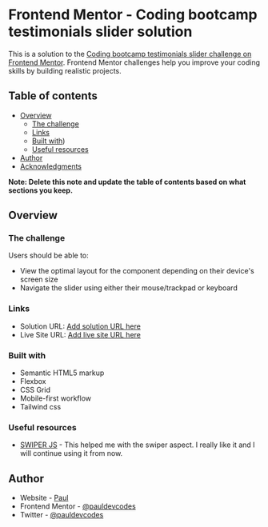 # Frontend Mentor - Coding bootcamp testimonials slider solution

This is a solution to the [Coding bootcamp testimonials slider challenge on Frontend Mentor](https://www.frontendmentor.io/challenges/coding-bootcamp-testimonials-slider-4FNyLA8JL). Frontend Mentor challenges help you improve your coding skills by building realistic projects. 

## Table of contents

- [Overview](#overview)
  - [The challenge](#the-challenge)
  - [Links](#links)
  - [Built with](#built-with))
  - [Useful resources](#useful-resources)
- [Author](#author)
- [Acknowledgments](#acknowledgments)

**Note: Delete this note and update the table of contents based on what sections you keep.**

## Overview

### The challenge

Users should be able to:

- View the optimal layout for the component depending on their device's screen size
- Navigate the slider using either their mouse/trackpad or keyboard

### Links

- Solution URL: [Add solution URL here](https://your-solution-url.com)
- Live Site URL: [Add live site URL here](https://your-live-site-url.com)

### Built with

- Semantic HTML5 markup
- Flexbox
- CSS Grid
- Mobile-first workflow
- Tailwind css

### Useful resources

- [SWIPER JS](https://swiperjs.com/) - This helped me with the swiper aspect. I really like it and I will continue using it from now.

## Author

- Website - [Paul](https://pauldev-portfolio.netlify.app/)
- Frontend Mentor - [@pauldevcodes](https://www.frontendmentor.io/profile/pauldevcodes)
- Twitter - [@pauldevcodes](https://twitter.com/pauldevcodes)